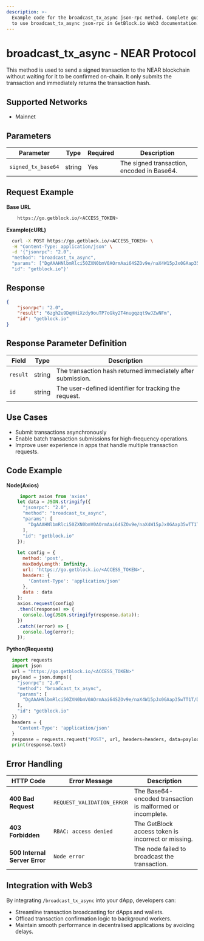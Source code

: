 ```yaml
---
description: >-
  Example code for the broadcast_tx_async json-rpc method. Сomplete guide on how
  to use broadcast_tx_async json-rpc in GetBlock.io Web3 documentation.
---
```


# broadcast\_tx\_async - NEAR Protocol

This method is used to send a signed transaction to the NEAR blockchain without waiting for it to be confirmed on-chain. It only submits the transaction and immediately returns the transaction hash.


## Supported Networks

- Mainnet


## Parameters

| Parameter        | Type | Required | Description                           |
| -------------------- | -------- | ------------ | ------------------------------------------ |
| `signed_tx_base64` | string   | Yes        | The signed transaction, encoded in Base64. |



## Request Example

**Base URL**

  ```bash
      https://go.getblock.io/<ACCESS_TOKEN>
  ```
    
**Example(cURL)**
  ```bash
    curl -X POST https://go.getblock.io/<ACCESS_TOKEN> \
    -H "Content-Type: application/json" \
    -d '{"jsonrpc": "2.0",
    "method": "broadcast_tx_async",
    "params": ["DgAAAHNlbmRlci50ZXN0bmV0AOrmAai64SZOv9e/naX4W15pJx0GAap35wTT1T/DwcbbDwAAAAAAAAAQAAAAcmVjZWl2ZXIudGVzdG5ldNMnL7URB1cxPOu3G8jTqlEwlcasagIbKlAJlF5ywVFLAQAAAAMAAACh7czOG8LTAAAAAAAAAGQcOG03xVSFQFjoagOb4NBBqWhERnnz45LY4+52JgZhm1iQKz7qAdPByrGFDQhQ2Mfga8RlbysuQ8D8LlA6bQE="],
    "id": "getblock.io"}'
  ```

## Response

  ```json
  {
      "jsonrpc": "2.0",
      "result": "6zgh2u9DqHHiXzdy9ouTP7oGky2T4nugqzqt9wJZwNFm",
      "id": "getblock.io"
  }
  ```


## Response Parameter Definition

| Field  | Type | Description                                           |
| ---------- | -------- | ----------------------------------------------------------- |
| `result` | string   | The transaction hash returned immediately after submission. |
| `id`     | string   | The user-defined identifier for tracking the request.       |


## Use Cases
- Submit transactions asynchronously
- Enable batch transaction submissions for high-frequency operations.
- Improve user experience in apps that handle multiple transaction requests.

## Code Example

**Node(Axios)**
```js
     import axios from 'axios'
    let data = JSON.stringify({
      "jsonrpc": "2.0",
      "method": "broadcast_tx_async",
      "params": [
        "DgAAAHNlbmRlci50ZXN0bmV0AOrmAai64SZOv9e/naX4W15pJx0GAap35wTT1T/DwcbbDwAAAAAAAAAQAAAAcmVjZWl2ZXIudGVzdG5ldNMnL7URB1cxPOu3G8jTqlEwlcasagIbKlAJlF5ywVFLAQAAAAMAAACh7czOG8LTAAAAAAAAAGQcOG03xVSFQFjoagOb4NBBqWhERnnz45LY4+52JgZhm1iQKz7qAdPByrGFDQhQ2Mfga8RlbysuQ8D8LlA6bQE="
      ],
      "id": "getblock.io"
    });
    
    let config = {
      method: 'post',
      maxBodyLength: Infinity,
      url: 'https://go.getblock.io/<ACCESS_TOKEN>',
      headers: { 
        'Content-Type': 'application/json'
      },
      data : data
    };
    axios.request(config)
    .then((response) => {
      console.log(JSON.stringify(response.data));
    })
    .catch((error) => {
      console.log(error);
    });
```
**Python(Requests)**

  ```python
    import requests
    import json
    url = "https://go.getblock.io/<ACCESS_TOKEN>"
    payload = json.dumps({
      "jsonrpc": "2.0",
      "method": "broadcast_tx_async",
      "params": [
        "DgAAAHNlbmRlci50ZXN0bmV0AOrmAai64SZOv9e/naX4W15pJx0GAap35wTT1T/DwcbbDwAAAAAAAAAQAAAAcmVjZWl2ZXIudGVzdG5ldNMnL7URB1cxPOu3G8jTqlEwlcasagIbKlAJlF5ywVFLAQAAAAMAAACh7czOG8LTAAAAAAAAAGQcOG03xVSFQFjoagOb4NBBqWhERnnz45LY4+52JgZhm1iQKz7qAdPByrGFDQhQ2Mfga8RlbysuQ8D8LlA6bQE="
      ],
      "id": "getblock.io"
    })
    headers = {
      'Content-Type': 'application/json'
    }
    response = requests.request("POST", url, headers=headers, data=payload)
    print(response.text)
  ```

## Error Handling

| HTTP Code                 | Error Message                   | Description                                            |
| ----------------------------- | ----------------------------------- | ---------------------------------------------------------- |
| **400 Bad Request**           | `REQUEST_VALIDATION_ERROR`        | The Base64-encoded transaction is malformed or incomplete. |
| **403 Forbidden**          | `RBAC: access denied`   | The GetBlock access token is incorrect or missing.         |
| **500 Internal Server Error** | `Node error`                        | The node failed to broadcast the transaction.              |

## Integration with Web3

By integrating `/broadcast_tx_async` into your dApp, developers can:

- Streamline transaction broadcasting for dApps and wallets.
- Offload transaction confirmation logic to background workers.
- Maintain smooth performance in decentralised applications by avoiding delays.
